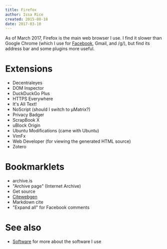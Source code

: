 ```yaml
---
title: Firefox
author: Issa Rice
created: 2015-08-18
date: 2017-03-10
---
```


As of March 2017, Firefox is the main web browser I use.
I find it slower than Google Chrome (which I use for
[Facebook](wiki/facebook.md), Gmail, and /g/), but find its address bar and some
plugins more useful.

# Extensions

- Decentraleyes
- DOM Inspector
- DuckDuckGo Plus
- HTTPS Everywhere
- It's All Text!
- NoScript (should I switch to μMatrix?)
- Privacy Badger
- ScrapBook X
- uBlock Origin
- Ubuntu Modifications (came with Ubuntu)
- VimFx
- Web Developer (for viewing the generated HTML source)
- Zotero

# Bookmarklets

- archive.is
- "Archive page" (Internet Archive)
- Get source
- [Citewebgen](https://github.com/riceissa/citewebgen/)
- Markdown cite
- "Expand all" for Facebook comments

# See also

* [Software]() for more about the software I use
